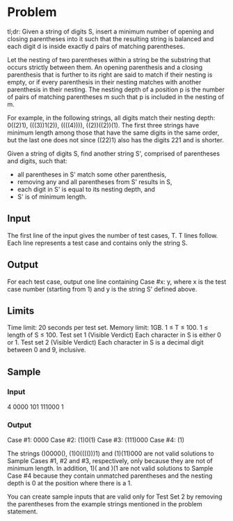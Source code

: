 # Problem
tl;dr: Given a string of digits S, insert a minimum number of opening and closing parentheses into it such that the resulting string is balanced and each digit d is inside exactly d pairs of matching parentheses.

Let the nesting of two parentheses within a string be the substring that occurs strictly between them. An opening parenthesis and a closing parenthesis that is further to its right are said to match if their nesting is empty, or if every parenthesis in their nesting matches with another parenthesis in their nesting. The nesting depth of a position p is the number of pairs of matching parentheses m such that p is included in the nesting of m.

For example, in the following strings, all digits match their nesting depth: 0((2)1), (((3))1(2)), ((((4)))), ((2))((2))(1). The first three strings have minimum length among those that have the same digits in the same order, but the last one does not since ((22)1) also has the digits 221 and is shorter.

Given a string of digits S, find another string S', comprised of parentheses and digits, such that:

- all parentheses in S' match some other parenthesis,
- removing any and all parentheses from S' results in S,
- each digit in S' is equal to its nesting depth, and
- S' is of minimum length.

## Input
The first line of the input gives the number of test cases, T. T lines follow. Each line represents a test case and contains only the string S.

## Output
For each test case, output one line containing Case #x: y, where x is the test case number (starting from 1) and y is the string S' defined above.

## Limits
Time limit: 20 seconds per test set.
Memory limit: 1GB.
1 ≤ T ≤ 100.
1 ≤ length of S ≤ 100.
Test set 1 (Visible Verdict)
Each character in S is either 0 or 1.
Test set 2 (Visible Verdict)
Each character in S is a decimal digit between 0 and 9, inclusive.

## Sample

### Input

4
0000
101
111000
1

### Output

Case #1: 0000
Case #2: (1)0(1)
Case #3: (111)000
Case #4: (1)

  
The strings ()0000(), (1)0(((()))1) and (1)(11)000 are not valid solutions to Sample Cases #1, #2 and #3, respectively, only because they are not of minimum length. In addition, 1)( and )(1 are not valid solutions to Sample Case #4 because they contain unmatched parentheses and the nesting depth is 0 at the position where there is a 1.

You can create sample inputs that are valid only for Test Set 2 by removing the parentheses from the example strings mentioned in the problem statement.
